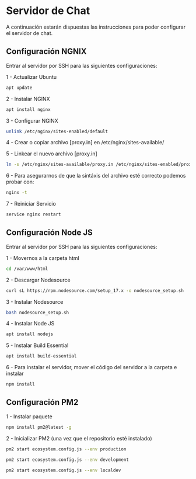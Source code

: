 # Servidor de Chat

A continuación estarán dispuestas las instrucciones para poder configurar el servidor de chat.

## Configuración NGNIX

Entrar al servidor por SSH para las siguientes configuraciones:

1 - Actualizar Ubuntu
```bash
apt update
```

2 - Instalar NGINX
```bash
apt install nginx
```

3 - Configurar NGINX
```bash
unlink /etc/nginx/sites-enabled/default
```

4 - Crear o copiar archivo [proxy.in] en /etc/nginx/sites-available/

5 - Linkear el nuevo archivo [proxy.in]
```bash
ln -s /etc/nginx/sites-available/proxy.in /etc/nginx/sites-enabled/proxy.in
```

6 - Para asegurarnos de que la sintáxis del archivo esté correcto podemos probar con:
```bash
nginx -t
```

7 - Reiniciar Servicio
```bash
service nginx restart
```


## Configuración Node JS

Entrar al servidor por SSH para las siguientes configuraciones:

1 - Movernos a la carpeta html
```bash
cd /var/www/html
```

2 - Descargar Nodesource
```bash
curl sL https://rpm.nodesource.com/setup_17.x -o nodesource_setup.sh
```

3 - Instalar Nodesource
```bash
bash nodesource_setup.sh
```

4 - Instalar Node JS
```bash
apt install nodejs
```

5 - Instalar Build Essential
```bash
apt install build-essential
```

6 - Para instalar el servidor, mover el código del servidor a la carpeta e instalar
```bash
npm install
```

## Configuración PM2

1 - Instalar paquete
```bash
npm install pm2@latest -g
```

2 - Inicializar PM2 (una vez que el repositorio esté instalado)
```bash
pm2 start ecosystem.config.js --env production
```

```bash
pm2 start ecosystem.config.js --env development
```

```bash
pm2 start ecosystem.config.js --env localdev
```